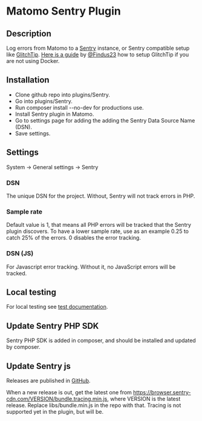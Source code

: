 # Matomo Sentry Plugin

## Description

Log errors from Matomo to a [Sentry](https://sentry.io/) instance, or Sentry compatible setup like [GlitchTip](https://glitchtip.com/). [Here is a guide](https://guides.lw1.at/how-to-install-glitchtip-without-docker/) by [@Findus23](https://github.com/Findus23) how to setup GlitchTip if you are not using Docker.

## Installation

* Clone github repo into plugins/Sentry.
* Go into plugins/Sentry.
* Run composer install --no-dev for productions use.
* Install Sentry plugin in Matomo.
* Go to settings page for adding the adding the Sentry Data Source Name (DSN).
* Save settings.

## Settings

System -> General settings -> Sentry

### DSN

The unique DSN for the project. Without, Sentry will not track errors in PHP.

### Sample rate

Default value is 1, that means all PHP errors will be tracked that the Sentry plugin discovers. To have a lower sample rate, use as an example 0.25 to catch 25% of the errors. 0 disables the error tracking.

### DSN (JS)

For Javascript error tracking. Without it, no JavaScript errors will be tracked.

## Local testing

For local testing see [test documentation](TESTS.md).

## Update Sentry PHP SDK

Sentry PHP SDK is added in composer, and should be installed and updated by composer.

## Update Sentry js

Releases are published in [GitHub](https://github.com/getsentry/sentry-javascript/releases).

When a new release is out, get the latest one from <https://browser.sentry-cdn.com/VERSION/bundle.tracing.min.js>, where VERSION is the latest release. Replace libs/bundle.min.js in the repo with that. Tracing is not supported yet in the plugin, but will be.
